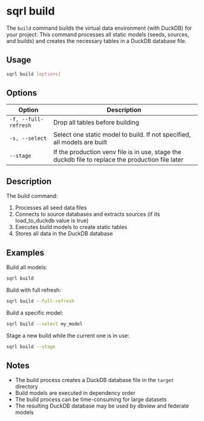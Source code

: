 # sqrl build

The `build` command builds the virtual data environment (with DuckDB) for your project. This command processes all static models (seeds, sources, and builds) and creates the necessary tables in a DuckDB database file.

## Usage

```bash
sqrl build [options]
```

## Options

| Option | Description |
|--------|-------------|
| `-f, --full-refresh` | Drop all tables before building |
| `-s, --select` | Select one static model to build. If not specified, all models are built |
| `--stage` | If the production venv file is in use, stage the duckdb file to replace the production file later |

## Description

The build command:
1. Processes all seed data files
2. Connects to source databases and extracts sources (if its load_to_duckdb value is true)
3. Executes build models to create static tables
4. Stores all data in the DuckDB database

## Examples

Build all models:
```bash
sqrl build
```

Build with full refresh:
```bash
sqrl build --full-refresh
```

Build a specific model:
```bash
sqrl build --select my_model
```

Stage a new build while the current one is in use:
```bash
sqrl build --stage
```

## Notes

- The build process creates a DuckDB database file in the `target` directory
- Build models are executed in dependency order
- The build process can be time-consuming for large datasets
- The resulting DuckDB database may be used by dbview and federate models 